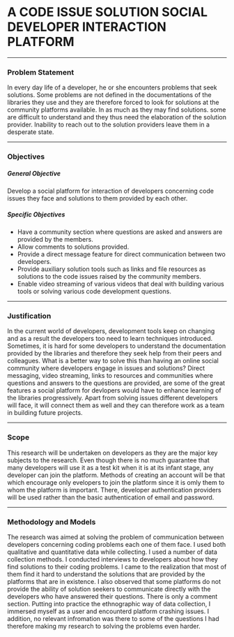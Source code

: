 # A CODE ISSUE SOLUTION SOCIAL DEVELOPER INTERACTION PLATFORM

***

### Problem Statement

In every day life of a developer, he or she encounters problems that seek solutions. Some problems are not defined in the documentations of the libraries they use and they are therefore forced to look for solutions at the community platforms available. In as much as they may find solutions. some are difficult to understand and they thus need the elaboration of the solution provider. Inability to reach out to the solution providers leave them in a desperate state.

***

### Objectives

##### General Objective

Develop a social platform for interaction of developers concerning code issues they face and solutions to them provided by each other.

##### Specific Objectives

- Have a community section where questions are asked and answers are provided by the members.
- Allow comments to solutions provided.
- Provide a direct message feature for direct communication between two developers.
- Provide auxiliary solution tools such as links and file resources as solutions to the code issues raised by the community members.
- Enable video streaming of various videos that deal with building various tools or solving various code development questions.

***

### Justification

In the current world of developers, development tools keep on changing and as a result the developers too need to learn techniques introduced. Sometimes, it is hard for some developers to understand the documentation provided by the libraries and therefore they seek help from their peers and colleagues. What is a better way to solve this than having an online social community where developers engage in issues and solutions? Direct messaging, video streaming, links to resources and communities where questions and answers to the questions are provided, are some of the great features a social platform for devlopers would have to enhance learning of the libraries progressively. Apart from solving issues different developers will face, it will connect them as well and they can therefore work as a team in building future projects.

***

### Scope

This research will be undertaken on developers as they are the major key subjects to the research. Even though there is no much guarantee that many developers will use it as a test kit when it is at its infant stage, any developer can join the platform. Methods of creating an account will be that which encourage only evelopers to join the platform since it is omly them to whom the platform is important. There, developer authentication providers will be used rather than the basic authentication of email and password.

***

### Methodology and Models

The research was aimed at solving the problem of communication between developers concerning coding problems each one of them face. I used both qualitative and quantitative data while collecting. I used a number of data collection methods. I conducted interviews to developers about how they find solutions to their coding problems. I came to the realization that most of them find it hard to understand the solutions that are provided by the platforms that are in existence. I also observed that some platforms do not provide the ability of solution seekers to communicate directly with the developers who have answered their questions. There is only a comment section. Putting into practice the ethnographic way of data collection, I immersed myself as a user and encounterd platform crashing issues. I addition, no relevant infromation was there to some of the questions I had therefore making my research to solving the problems even harder.
